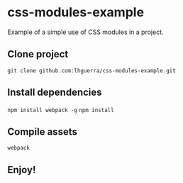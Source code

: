 # css-modules-example
Example of a simple use of CSS modules in a project.


## Clone project
`git clone github.com:lhguerra/css-modules-example.git`


## Install dependencies
`npm install webpack -g`
`npm install`


## Compile assets
`webpack`


## Enjoy!
